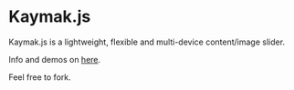 Kaymak.js
======

Kaymak.js is a lightweight, flexible and multi-device content/image slider.

Info and demos on [here](http://doubco.github.io/kaymak/ "here").

Feel free to fork.
